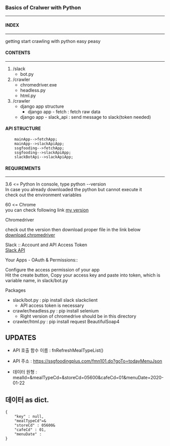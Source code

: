 ### Basics of Cralwer with Python
---

#### INDEX
---
getting start crawling with python easy peasy 

#### CONTENTS
---

1. /slack
    -   bot.py
2. /crawler
    -   chromedriver.exe
    -   headless.py
    -   html.py
3. /crawler
    -   django app structure
    	- django app - fetch : fetch raw data
	- django app - slack_api : send message to slack(token needed)

#### API STRUCTURE
```mermaid
	mainApp-->fetchApp;
	mainApp-->slackApiApp;
	ssgfooding-->fetchApp;
	ssgfooding-->slackApiApp;
	slackBotApi-->slackApiApp;
```

#### REQUIREMENTS
---

3.6 <= Python 
In console, type python --version  
In case you already downloaded the python but cannot execute it  
check out the environment variables  
  
60 <= Chrome  
you can check following link [my version](chrome://version/)  
  
Chromedriver  
  
check out the version then download proper file in the link below   
[download chromedriver](https://chromedriver.chromium.org/downloads)  
  
Slack :: Account and API Access Token  
[Slack API](https://api.slack.com/)  
  
Your Apps - OAuth & Permissions::  
  
Configure the access permission of your app  
Hit the create button, Copy your access key and paste into token, which is variable name, in slack/bot.py  
  
Packages  
  
-   slack/bot.py : pip install slack slackclient
    -   API access token is necessary
-   crawler/headless.py : pip install selenium
    -   Right version of chromedrive should be in this directory
-   crawler/html.py : pip install request BeautifulSoap4

UPDATES
---

- API 호출 함수 이름 : fnRefreshMealTypeList()
- API 주소 : https://ssgfoodingplus.com/fmn101.do?goTo=todayMenuJson

- 데이터 원형 : mealId=&mealTypeCd=&storeCd=05600&cafeCd=01&menuDate=2020-01-22

데이터 as dict.
---
```
{
	"key" : null,
	"mealTypeCd"=&
	"storeCd" : 05600&
	"cafeCd" : 01,
	"menuDate" : 
}
```
